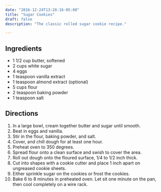 ```yaml
---
date: "2016-12-24T13:28:16-05:00"
title: "Sugar Cookies"
draft: false
description: "The classic rolled sugar cookie recipe."

---
```


## Ingredients

* 1 1/2 cup butter, softened
* 2 cups white sugar
* 4 eggs
* 1 teaspoon vanilla extract
* 1 teaspoon almond extract (optional)
* 5 cups flour
* 2 teaspoon baking powder
* 1 teaspoon salt

## Directions

1. In a large bowl, cream together butter and sugar until smooth.
2. Beat in eggs and vanilla.
3. Stir in the flour, baking powder, and salt.
4. Cover, and chill dough for at least one hour.
5. Preheat oven to 350 degrees.
6. Spread flour onto a clean surface and swish to cover the area.
7. Roll out dough onto the floured surface, 1/4 to 1/2 inch thick.
8. Cut into shapes with a cookie cutter and place 1 inch apart on ungreased cookie sheets.
9. Either sprinkle sugar on the cookies or frost the cookies.
10. Bake 6 to 8 minutes in preheated oven. Let sit one minute on the pan, then cool completely on a wire rack.

